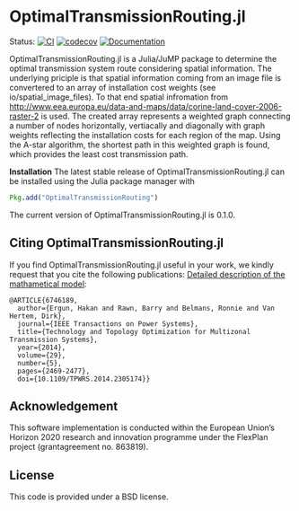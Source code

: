 # OptimalTransmissionRouting.jl

Status:
[![CI](https://github.com/Electa-Git/OptimalTransmissionRouting.jl/workflows/CI/badge.svg)](https://github.com/Electa-Git/OptimalTransmissionRouting.jl/actions?query=workflow%3ACI)
[![codecov](https://codecov.io/gh/Electa-Git/OptimalTransmissionRouting.jl/branch/master/graph/badge.svg)](https://codecov.io/gh/Electa-Git/OptimalTransmissionRouting.jl)
[![Documentation](https://github.com/Electa-Git/OptimalTransmissionRouting.jl/actions/workflows/documentation.yml/badge.svg)](https://github.com/Electa-Git/OptimalTransmissionRouting.jl/actions/workflows/documentation.yml)
</p>


OptimalTransmissionRouting.jl is a Julia/JuMP package to determine the optimal transmission system route considering spatial information. The underlying priciple is that spatial information coming from an image file is convertered to an array of installation cost weights (see io/spatial_image_files). To that end spatial infromation from http://www.eea.europa.eu/data-and-maps/data/corine-land-cover-2006-raster-2 is used. The created array represents a weighted graph connecting a number of nodes horizontally, vertiacally and diagonally with graph weights reflecting the installation costs for each region of the map. Using the A-star algorithm, the shortest path in this weighted graph is found, which provides the least cost transmission path.

**Installation**
The latest stable release of OptimalTransmissionRouting.jl can be installed using the Julia package manager with

```julia
Pkg.add("OptimalTransmissionRouting")
```
The current version of OptimalTransmissionRouting.jl is 0.1.0.

## Citing OptimalTransmissionRouting.jl

If you find OptimalTransmissionRouting.jl useful in your work, we kindly request that you cite the following publications:
[Detailed description of the mathametical model](https://ieeexplore.ieee.org/abstract/document/6746189):
```
@ARTICLE{6746189,
  author={Ergun, Hakan and Rawn, Barry and Belmans, Ronnie and Van Hertem, Dirk},
  journal={IEEE Transactions on Power Systems}, 
  title={Technology and Topology Optimization for Multizonal Transmission Systems}, 
  year={2014},
  volume={29},
  number={5},
  pages={2469-2477},
  doi={10.1109/TPWRS.2014.2305174}}
```

## Acknowledgement
This software implementation is conducted within the European Union’s Horizon  2020 research and innovation programme under the FlexPlan project (grantagreement no. 863819).

## License

This code is provided under a BSD license.
